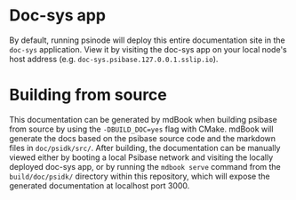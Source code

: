 # Doc-sys app

By default, running psinode will deploy this entire documentation site in the `doc-sys` application. View it by visiting the doc-sys app on your local node's host address (e.g. `doc-sys.psibase.127.0.0.1.sslip.io`).

# Building from source

This documentation can be generated by mdBook when building psibase from source by using the `-DBUILD_DOC=yes` flag with CMake. mdBook will generate the docs based on the psibase source code and the markdown files in `doc/psidk/src/`. After building, the documentation can be manually viewed either by booting a local Psibase network and visiting the locally deployed doc-sys app, or by running the `mdbook serve` command from the `build/doc/psidk/` directory within this repository, which will expose the generated documentation at localhost port 3000.
